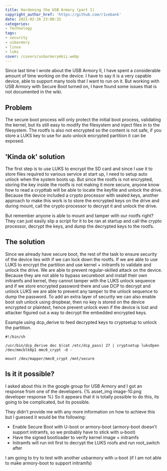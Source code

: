 ```yaml
---
title: Hardening the USB Armory (part 1)
copyright_author_href: 'https://github.com/r1cebank'
date: 2021-02-26 23:00:32
categories:
- Technology
tags:
- security
- usbarmory
- linux
- luks
cover: /covers/usbarmorymkii.webp
---
```

Since last time I wrote about the USB Armory II, I have spent a considerable amount of time working on the device. I have to say it is a very capable device, able to support many tools that I want to run on it. But working with USB Armory with Secure Boot turned on, I have found some issues that is not documented in the wiki.

## Problem

The secure boot process will only protect the initial boot process, validating the kernel, but its still easy to modify the filesystem and inject files in to the filesystem. The rootfs is also not encrypted so the content is not safe, if you store a LUKS key to use for auto unlock encrypted partition it can be exposed.

## 'Kinda ok' solution

The first step is to use LUKS to encrypt the SD card and since I use it to store files required to various service at start up, I need to setup auto unlock when the system boots up. But since the rootfs is not encrypted, storing the key inside the rootfs is not making it more secure, anyone know how to read a crypttab will be able to locate the keyfile and unlock the drive. Because the device included a crypto processor with sealed keys, another approach to make this work is to store the encrypted keys on the drive and during mount, call the crypto processor to decrypt it and unlock the drive. 

But remember anyone is able to mount and tamper with our rootfs right? They can just easily slip a script for it to be ran at startup and call the crypto processor, decrypt the keys, and dump the decrypted keys to the rootfs.

## The solution

Since we already have secure boot, the rest of the task to ensure security of the device lies with if we can lock down the rootfs. If we are able to use LUKS to encrypt the partition and use kernel + initramfs to validate and unlock the drive. We are able to prevent regular-skilled attack on the device. Because they are not able to bypass secureboot and install their own initramfs and kernel, they cannot tamper with the LUKS unlock sequence and if we store encrypted password there and use DCP to decrypt and unlock LUKS we are able to prevent any tamper to the unlock sequence to dump the password. To add an extra layer of security we can also enable boot ssh unlock using dropbear, then no key is stored on the device encrypted or plaintext, hence prevent unlock even if the device is lost and attacker figured out a way to decrypt the embedded encrypted keys.

Example using dcp_derive to feed decrypted keys to cryptsetup to unlock the partition.

    #!/bin/sh
    
    /usr/bin/dcp_derive dec $(cat /etc/dcp_pass) 27 | cryptsetup luksOpen /dev/mmcblk0p1 mmc0_crypt -d -
    
    mount /dev/mapper/mmc0_crypt /mnt/secure
    

## Is it it possible?

I asked about this in the google group for USB Armory and I got an response from one of the developers.
{% asset_img image-10.png developer response %}
So it appears that it is totally possible to do this, its going to be complicated, but its possible.

They didn't provide me with any more information on how to achieve this but I guessed it would be the following:

- Enable Secure Boot with U-boot or armory-boot (armory-boot doesn't support initramfs, so we probably have to stick with u-boot)
- Have the signed bootloader to verify kernel image + initramfs
- Initramfs will run init first to decrypt the LUKS roofs and run root_switch after

I am going to try to test with another usbarmory with u-boot (if I am not able to make armory-boot to support initramfs)
